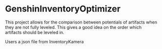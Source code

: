 # GenshinInventoryOptimizer

This project allows for the comparison between potentials of artifacts when they 
are not fully leveled. This gives a good idea on the order which artifacts should
be leveled in.

Users a json file from InventoryKamera